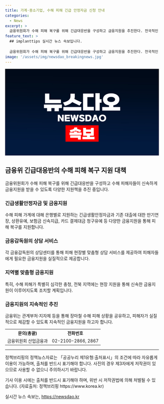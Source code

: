 ```yaml
---
title: 가계·중소기업, 수해 피해 긴급 안정자금 신청 안내
categories:
  - News
excerpt: >
  금융위원회가 수해 피해 복구를 위해 긴급대응반을 구성하고 금융지원을 추진한다. 전국적인 집중호우로 대규모 피해가 발생하자 긴급생활안정자금, 대출 지원, 보험료 납입유예 등을 통해 피해 복구를 지원한다. 은행들은 최대 2000만 원~1억 원의 긴급생활안정자금을 지원하며, 피해가 심각한 지역에는 금융상담 인력을 현장 지원할 계획이다. 또한, 장마철 수해 피해 상황을 지속해서 모니터링하며 더 나은 금융지원을 약속하고 있다.
feature_text: >
  ## implanttips 실시간 뉴스 속보입니다.

  금융위원회가 수해 피해 복구를 위해 긴급대응반을 구성하고 금융지원을 추진한다. 전국적인 집중호우로 대규모 피해가 발생하자 긴급생활안정자금, 대출 지원, 보험료 납입유예 등을 통해 피해 복구를 지원한다. 은행들은 최대 2000만 원~1억 원의 긴급생활안정자금을 지원하며, 피해가 심각한 지역에는 금융상담 인력을 현장 지원할 계획이다. 또한, 장마철 수해 피해 상황을 지속해서 모니터링하며 더 나은 금융지원을 약속하고 있다.
image: '/assets/img/newsdao_breakingnews.jpg'
---
```


<p><img src="/assets/img/newsdao_breakingnews.jpg" alt="implanttips 속보" /></p>

<h2 data-ke-size="size26">금융위 긴급대응반의 수해 피해 복구 지원 대책</h2>

<p data-ke-size="size16">금융위원회가 수해 피해 복구를 위해 긴급대응반을 구성하고 수해 피해자들이 신속하게 금융지원을 받을 수 있도록 다양한 지원책을 추진 중입니다.</p>

<h3>긴급생활안정자금 및 금융지원</h3>

<p data-ke-size="size16">수해 피해 가계에 대해 은행별로 지원하는 긴급생활안정자금과 기존 대출에 대한 만기연장, 상환유예, 보험금 신속지급, 카드 결제대금 청구유예 등 다양한 금융지원을 통해 피해 복구를 지원합니다.</p>

<h3>금융감독원의 상담 서비스</h3>

<p data-ke-size="size16">각 금융감독원의 상담센터를 통해 피해 현장별 맞춤형 상담 서비스를 제공하여 피해자들에게 필요한 금융지원을 실질적으로 제공합니다.</p>

<h3>지역별 맞춤형 금융지원</h3>

<p data-ke-size="size16">특히, 수해 피해가 특별히 심각한 충청, 전북 지역에는 현장 지원을 통해 신속한 금융지원이 이루어지도록 조치할 계획입니다.</p>

<h3>금융지원의 지속적인 추진</h3>

<p data-ke-size="size16">금융위는 관계부처·지자체 등을 통해 장마철 수해 피해 상황을 공유하고, 피해자가 실질적으로 체감할 수 있도록 지속적인 금융지원을 하고자 합니다.</p>

<table>
  <tr>
    <td style="text-align: center; height: 17px;"><b>문의(총괄)</b></td>
    <td style="text-align: center; height: 17px;"><b>전화번호</b></td>
  </tr>
  <tr>
    <td style="text-align: center; height: 17px;">금융위원회 산업금융과</td>
    <td style="text-align: center; height: 17px;">02-2100-2866, 2867</td>
  </tr>
</table>

<hr>

<p data-ke-size="size16">정책브리핑의 정책뉴스자료는 「공공누리 제1유형:출처표시」의 조건에 따라 자유롭게 이용이 가능하며, 출처를 반드시 표기해야 합니다. 사진의 경우 제3자에게 저작권이 있으므로 사용할 수 없으니 주의하시기 바랍니다.</p>

<p data-ke-size="size16">기사 이용 시에는 출처를 반드시 표기해야 하며, 위반 시 저작권법에 의해 처벌될 수 있습니다. (자료출처: 정책브리핑 https://www.korea.kr)</p>
실시간 뉴스 속보는, <a href="https://newsdao.kr" rel="dofollow">https://newsdao.kr</a>


